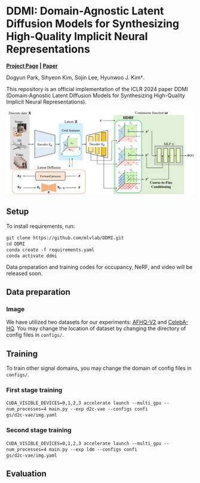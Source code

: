 # DDMI: Domain-Agnostic Latent Diffusion Models for Synthesizing High-Quality Implicit Neural Representations
**[Project Page](https://dogyunpark.github.io/ddmi) |
[Paper](https://arxiv.org/abs/2401.12517)**

Dogyun Park,
Sihyeon Kim,
Sojin Lee,
Hyunwoo J. Kim†.

This repository is an official implementation of the ICLR 2024 paper DDMI (Domain-Agnostic Latent Diffusion Models for Synthesizing High-Quality Implicit Neural Representations).

<div align="center">
  <img src="asset/main.png" width="900px" />
</div>

## Setup
To install requirements, run:
```
git clone https://github.com/mlvlab/DDMI.git
cd DDMI
conda create -f requirements.yaml
conda activate ddmi
```

Data preparation and training codes for occupancy, NeRF, and video will be released soon.

## Data preparation
### Image
We have utilized two datasets for our experiments: [AFHQ-V2](https://github.com/clovaai/stargan-v2) and [CelebA-HQ](https://github.com/tkarras/progressive_growing_of_gans). You may change the location of dataset by changing the directory of config files in `configs/`.

## Training
To train other signal domains, you may change the domain of config files in `configs/`.
### First stage training
```
CUDA_VISIBLE_DEVICES=0,1,2,3 accelerate launch --multi_gpu --num_processes=4 main.py --exp d2c-vae --configs confi
gs/d2c-vae/img.yaml
```

### Second stage training
```
CUDA_VISIBLE_DEVICES=0,1,2,3 accelerate launch --multi_gpu --num_processes=4 main.py --exp ldm --configs confi
gs/d2c-vae/img.yaml
```

## Evaluation



